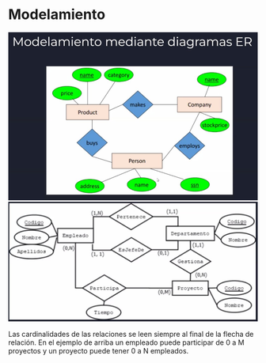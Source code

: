 # Modelamiento

![Diagrama ejemplo simplificado ER](./imgs/diagrama_simplificado_er.jpg)
![Diagrama ejemplo simplificado ER](./imgs/diagrama_simplificado_er_2.jpg)

Las cardinalidades de las relaciones se leen siempre al final de la flecha de
relación. En el ejemplo de arriba un empleado puede participar de 0 a M
proyectos y un proyecto puede tener 0 a N empleados.
